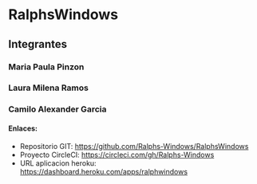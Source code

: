 # RalphsWindows
## Integrantes
### Maria Paula Pinzon
### Laura Milena Ramos
### Camilo Alexander Garcia
#### Enlaces:
* Repositorio GIT: https://github.com/Ralphs-Windows/RalphsWindows
* Proyecto CircleCI: https://circleci.com/gh/Ralphs-Windows
* URL aplicacion heroku: https://dashboard.heroku.com/apps/ralphwindows
